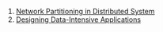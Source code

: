 1. [Network Partitioning in Distributed System](https://www.youtube.com/watch?v=uTJvMRR40Ag&ab_channel=DevOpsDaysLondon)
2. [Designing Data-Intensive Applications](https://dataintensive.net/)
